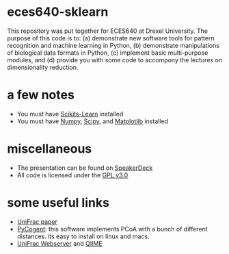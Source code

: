 # eces640-sklearn

This repository was put together for ECES640 at Drexel University. The purpose of this code is to: (a) demonstrate new software tools for pattern recognition and machine learning in Python, (b) demonstrate manipulations of biological data formats in Python, (c) implement basic multi-purpose modules, and (d) provide you with some code to accompony the lectures on dimensionality reduction.


# a few notes
* You must have [Scikits-Learn](http://scikit-learn.org) installed
* You must have [Numpy](http://www.numpy.org/), [Scipy](http://www.scipy.org/), and [Matplotlib](http://matplotlib.org/) installed


# miscellaneous 
* The presentation can be found on [SpeakerDeck](http://speakerdeck.com/gditzler/dimensionality-reduction-101-pca-and-pcoa)
* All code is licensed under the [GPL v3.0](http://www.gnu.org/copyleft/gpl.html)

# some useful links
* [UniFrac paper](http://www.ncbi.nlm.nih.gov/pmc/articles/PMC1317376/pdf/1021-05.pdf)
* [PyCogent](http://pycogent.org/): this software implements PCoA with a bunch of different distances. its easy to install on linux and macs.
* [UniFrac Webserver](http://bmf.colorado.edu/unifrac/) and [QIIME](http://qiime.org/)

